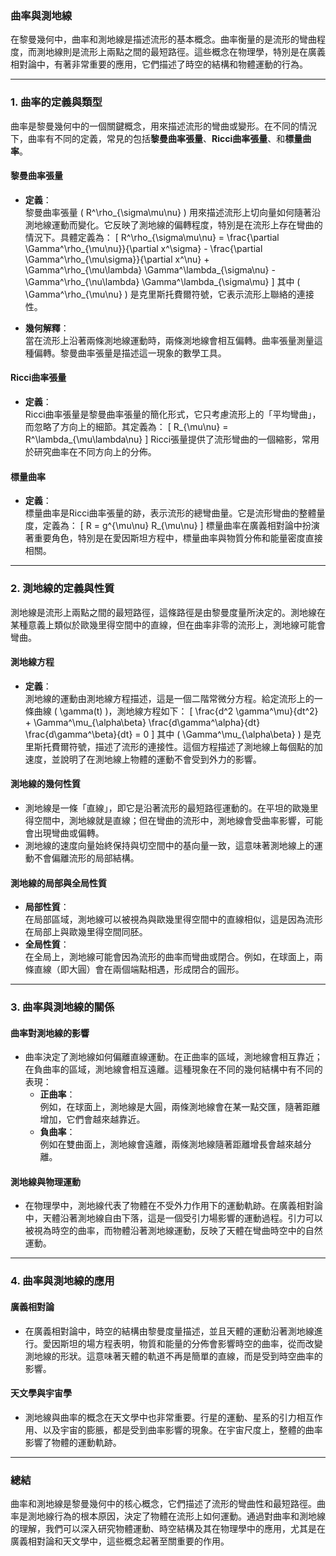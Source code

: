 ### **曲率與測地線**

在黎曼幾何中，曲率和測地線是描述流形的基本概念。曲率衡量的是流形的彎曲程度，而測地線則是流形上兩點之間的最短路徑。這些概念在物理學，特別是在廣義相對論中，有著非常重要的應用，它們描述了時空的結構和物體運動的行為。

---

### **1. 曲率的定義與類型**

曲率是黎曼幾何中的一個關鍵概念，用來描述流形的彎曲或變形。在不同的情況下，曲率有不同的定義，常見的包括**黎曼曲率張量**、**Ricci曲率張量**、和**標量曲率**。

#### **黎曼曲率張量**
- **定義**：  
  黎曼曲率張量 \( R^\rho_{\sigma\mu\nu} \) 用來描述流形上切向量如何隨著沿測地線運動而變化。它反映了測地線的偏轉程度，特別是在流形上存在彎曲的情況下。具體定義為：
  \[
  R^\rho_{\sigma\mu\nu} = \frac{\partial \Gamma^\rho_{\mu\nu}}{\partial x^\sigma} - \frac{\partial \Gamma^\rho_{\mu\sigma}}{\partial x^\nu} + \Gamma^\rho_{\mu\lambda} \Gamma^\lambda_{\sigma\nu} - \Gamma^\rho_{\nu\lambda} \Gamma^\lambda_{\sigma\mu}
  \]
  其中 \( \Gamma^\rho_{\mu\nu} \) 是克里斯托費爾符號，它表示流形上聯絡的連接性。

- **幾何解釋**：  
  當在流形上沿著兩條測地線運動時，兩條測地線會相互偏轉。曲率張量測量這種偏轉。黎曼曲率張量是描述這一現象的數學工具。

#### **Ricci曲率張量**
- **定義**：  
  Ricci曲率張量是黎曼曲率張量的簡化形式，它只考慮流形上的「平均彎曲」，而忽略了方向上的細節。其定義為：
  \[
  R_{\mu\nu} = R^\lambda_{\mu\lambda\nu}
  \]
  Ricci張量提供了流形彎曲的一個縮影，常用於研究曲率在不同方向上的分佈。

#### **標量曲率**
- **定義**：  
  標量曲率是Ricci曲率張量的跡，表示流形的總彎曲量。它是流形彎曲的整體量度，定義為：
  \[
  R = g^{\mu\nu} R_{\mu\nu}
  \]
  標量曲率在廣義相對論中扮演著重要角色，特別是在愛因斯坦方程中，標量曲率與物質分佈和能量密度直接相關。

---

### **2. 測地線的定義與性質**

測地線是流形上兩點之間的最短路徑，這條路徑是由黎曼度量所決定的。測地線在某種意義上類似於歐幾里得空間中的直線，但在曲率非零的流形上，測地線可能會彎曲。

#### **測地線方程**
- **定義**：  
  測地線的運動由測地線方程描述，這是一個二階常微分方程。給定流形上的一條曲線 \( \gamma(t) \)，測地線方程如下：
  \[
  \frac{d^2 \gamma^\mu}{dt^2} + \Gamma^\mu_{\alpha\beta} \frac{d\gamma^\alpha}{dt} \frac{d\gamma^\beta}{dt} = 0
  \]
  其中 \( \Gamma^\mu_{\alpha\beta} \) 是克里斯托費爾符號，描述了流形的連接性。這個方程描述了測地線上每個點的加速度，並說明了在測地線上物體的運動不會受到外力的影響。

#### **測地線的幾何性質**
- 測地線是一條「直線」，即它是沿著流形的最短路徑運動的。在平坦的歐幾里得空間中，測地線就是直線；但在彎曲的流形中，測地線會受曲率影響，可能會出現彎曲或偏轉。
- 測地線的速度向量始終保持與切空間中的基向量一致，這意味著測地線上的運動不會偏離流形的局部結構。

#### **測地線的局部與全局性質**
- **局部性質**：  
  在局部區域，測地線可以被視為與歐幾里得空間中的直線相似，這是因為流形在局部上與歐幾里得空間同胚。
- **全局性質**：  
  在全局上，測地線可能會因為流形的曲率而彎曲或閉合。例如，在球面上，兩條直線（即大圓）會在兩個端點相遇，形成閉合的圓形。

---

### **3. 曲率與測地線的關係**

#### **曲率對測地線的影響**
- 曲率決定了測地線如何偏離直線運動。在正曲率的區域，測地線會相互靠近；在負曲率的區域，測地線會相互遠離。這種現象在不同的幾何結構中有不同的表現：
  - **正曲率**：  
    例如，在球面上，測地線是大圓，兩條測地線會在某一點交匯，隨著距離增加，它們會越來越靠近。
  - **負曲率**：  
    例如在雙曲面上，測地線會遠離，兩條測地線隨著距離增長會越來越分離。

#### **測地線與物理運動**
- 在物理學中，測地線代表了物體在不受外力作用下的運動軌跡。在廣義相對論中，天體沿著測地線自由下落，這是一個受引力場影響的運動過程。引力可以被視為時空的曲率，而物體沿著測地線運動，反映了天體在彎曲時空中的自然運動。

---

### **4. 曲率與測地線的應用**

#### **廣義相對論**
- 在廣義相對論中，時空的結構由黎曼度量描述，並且天體的運動沿著測地線進行。愛因斯坦的場方程表明，物質和能量的分佈會影響時空的曲率，從而改變測地線的形狀。這意味著天體的軌道不再是簡單的直線，而是受到時空曲率的影響。

#### **天文學與宇宙學**
- 測地線與曲率的概念在天文學中也非常重要。行星的運動、星系的引力相互作用、以及宇宙的膨脹，都是受到曲率影響的現象。在宇宙尺度上，整體的曲率影響了物體的運動軌跡。

---

### **總結**

曲率和測地線是黎曼幾何中的核心概念，它們描述了流形的彎曲性和最短路徑。曲率是測地線行為的根本原因，決定了物體在流形上如何運動。通過對曲率和測地線的理解，我們可以深入研究物體運動、時空結構及其在物理學中的應用，尤其是在廣義相對論和天文學中，這些概念起著至關重要的作用。